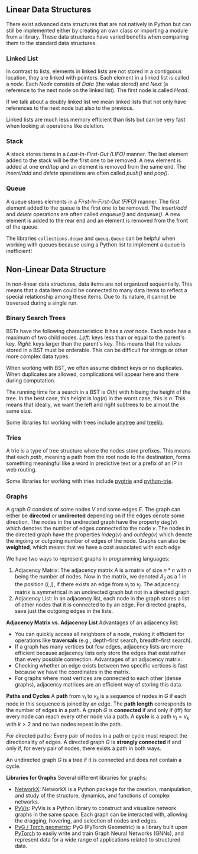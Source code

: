 ## Linear Data Structures
There exist advanced data structures that are not natively in Python but can still be implemented either by creating an own class or importing a module from a library. These data structures have varied benefits when comparing them to the standard data structures.
### Linked List
In contrast to lists, elements in linked lists are not stored in a contiguous location, they are linked with pointers. Each element in a linked list is called a *node*. Each *Node* consists of *Data* (the value stored) and *Next* (a reference to the next node on the linked list). The first node is called *Head*. 

If we talk about a doubly linked list we mean linked lists that not only have references to the next node but also to the previous. 

Linked lists are much less memory efficient than lists but can be very fast when looking at operations like deletion.
### Stack
A stack stores items in a *Last-In-First-Out (LIFO)* manner. The last element added to the stack will be the first one to be removed. A new element is added at one end/top and an element is removed from the same end. The *insert/add* and *delete* operations are often called *push()* and *pop()*.
### Queue
A queue stores elements in a *First-In-First-Out (FIFO)* manner. The first element added to the queue is the first one to be removed. The *insert/add* and *delete* operations are often called *enqueue()* and *dequeue()*. A new element is added to the rear end and an element is removed from the front of the queue. 

The libraries `collections.deque` and `queuq.Queue` can be helpful when working with queues because using a Python list to implement a queue is inefficient!
## Non-Linear Data Structure
In non-linear data structures, data items are not organized sequentially. This means that a data item could be connected to many data items to reflect a special relationship among these items. Due to its nature, it cannot be traversed during a single run.
### Binary Search Trees
BSTs have the following characteristics: It has a *root* node. Each node has a maximum of two child nodes. *Left*: keys less than or equal to the parent's key. *Right*: keys larger than the parent's key. This means that the values stored in a BST must be orderable. This can be difficult for strings or other more complex data types. 

When working with BST, we often assume distinct keys or no duplicates. When duplicates are allowed, complications will appear here and there during computation.

The running time for a search in a BST is $O(h)$ with $h$ being the height of the tree. In the best case, this height is $log(n)$ in the worst case, this is $n$. This means that ideally, we want the left and right subtrees to be almost the same size.

Some libraries for working with trees include [anytree](https://pypi.org/project/anytree/) and [treelib](https://pypi.org/project/treelib/#description).
### Tries
A trie is a type of tree structure where the nodes store prefixes. This means that each *path*, meaning a path from the root node to the destination, forms something meaningful like a word in predictive text or a prefix of an IP in web routing.

Some libraries for working with tries include [pygtrie](https://pygtrie.readthedocs.io/en/latest/index.html) and [python-trie](https://github.com/bdimmick/python-trie).
### Graphs
A graph $G$ consists of some nodes $V$ and some edges $E$. The graph can either be **directed** or **undirected** depending on if the edges denote some direction. 
The nodes in the undirected graph have the property $deg(v)$ which denotes the number of edges connected to the node $v$. The nodes in the directed graph have the properties $indeg(v)$ and $outdeg(v)$ which denote the ingoing or outgoing number of edges of the node. 
Graphs can also be **weighted**, which means that we have a cost associated with each edge

We have two ways to represent graphs in programming languages:
1. Adjacency Matrix: The adjacency matrix $A$ is a matrix of size $n*n$ with $n$ being the number of nodes. Now in the matrix, we denoted $A_{ij}$ as a $1$ in the position $(i,j)$, if there exists an edge from $v_i$ to $v_j$. The adjacency matrix is symmetrical in an undirected graph but not in a directed graph.
2. Adjacency List: In an adjacency list, each node in the graph stores a list of other nodes that it is connected to by an edge. For directed graphs, save just the outgoing edges in the lists.

**Adjacency Matrix vs. Adjacency List**
Advantages of an adjacency list:
- You can quickly access all neighbors of a node, making it efficient for operations like **traversals** (e.g., depth-first search, breadth-first search).
- If a graph has many vertices but few edges, adjacency lists are more efficient because adjacency lists only store the edges that exist rather than every possible connection.
Advantages of an adjacency matrix:
- Checking whether an edge exists between two specific vertices is fast because we have the coordinates in the matrix.
- For graphs where most vertices are connected to each other (dense graphs), adjacency matrices are an efficient way of storing this data.

**Paths and Cycles**
A **path** from $v_i$ to $v_k$ is a sequence of nodes in $G$ if each node in this sequence is joined by an edge. The **path length** corresponds to the number of edges in a path.
A graph $G$ is **connected** if and only if (iff) for every node can reach every other node via a path.
A **cycle** is a path $v_I = v_k$ with $k > 2$ and no two nodes repeat in the path.

For directed paths: Every pair of nodes in a path or cycle must respect the directionality of edges. A directed graph $G$ is **strongly connected** if and only if, for every pair of nodes, there exists a path in both ways. 

An undirected graph $G$ is a tree if it is connected and does not contain a cycle. 

**Libraries for Graphs**
Several different libraries for graphs:
- [NetworkX](https://networkx.org/): NetworkX is a Python package for the creation, manipulation, and study of the structure, dynamics, and functions of complex networks.
- [PyVis](https://pyvis.readthedocs.io/en/latest/): PyVis is a Python library to construct and visualize network graphs in the same space. Each graph can be interacted with, allowing the dragging, hovering, and selection of nodes and edges.
- [PyG / Torch geometric](https://pytorch-geometric.readthedocs.io/en/latest/): PyG (PyTorch Geometric) is a library built upon [PyTorch](https://pytorch.org/) to easily write and train Graph Neural Networks (GNNs), and represent data for a wide range of applications related to structured data.

